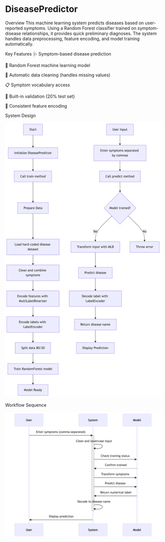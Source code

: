 # DiseasePredictor

Overview
This machine learning system predicts diseases based on user-reported symptoms. Using a Random Forest classifier trained on symptom-disease relationships, it provides quick preliminary diagnoses. The system handles data preprocessing, feature encoding, and model training automatically.

Key Features
🩺 Symptom-based disease prediction

🧠 Random Forest machine learning model

🧹 Automatic data cleaning (handles missing values)

📋 Symptom vocabulary access

🧪 Built-in validation (20% test set)

🔄 Consistent feature encoding


System Design

![alt text](deepseek_mermaid_20250705_793be0-1.png)


Workflow Sequence

![alt text](<deepseek_mermaid_20250705_92ffd4 (1).png>)
